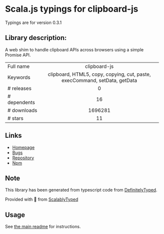 
# Scala.js typings for clipboard-js

Typings are for version 0.3.1

## Library description:
A web shim to handle clipboard APIs across browsers using a simple Promise API.

|                    |                 |
| ------------------ | :-------------: |
| Full name          | clipboard-js |
| Keywords           | clipboard, HTML5, copy, copying, cut, paste, execCommand, setData, getData |
| # releases         | 0 |
| # dependents       | 16 |
| # downloads        | 1696281 |
| # stars            | 11 |

## Links
- [Homepage](https://github.com/lgarron/clipboard.js#readme)
- [Bugs](https://github.com/lgarron/clipboard.js/issues)
- [Repository](https://github.com/lgarron/clipboard.js)
- [Npm](https://www.npmjs.com/package/clipboard-js)
    


## Note
This library has been generated from typescript code from [DefinitelyTyped](https://definitelytyped.org).

Provided with :purple_heart: from [ScalablyTyped](https://github.com/oyvindberg/ScalablyTyped)

## Usage
See [the main readme](../../readme.md) for instructions.


